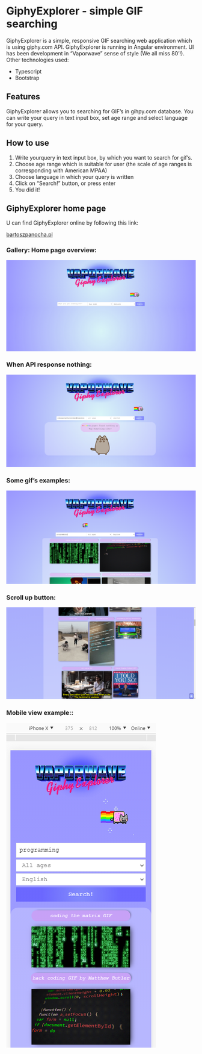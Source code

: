# GiphyExplorer - simple GIF searching

GiphyExplorer is a simple, responsive GIF searching web application which is using giphy.com API. GiphyExplorer is running in Angular environment. UI has been development in “Vaporwave” sense of style (We all miss 80’!).
Other technologies used:

   * Typescript
   * Bootstrap

## Features

GiphyExplorer allows you to searching for GIF’s in gihpy.com database. You can write your query in text input box, set age range and select language for your query.

## How to use

1. Write yourquery in text input box, by which you want to search for gif’s.
2. Choose age range which is suitable for user (the scale of age ranges is corresponding with American MPAA)
3. Choose language in which your query is written
4. Click on “Search!” button, or press enter
5. You did it!

## GiphyExplorer home page

U can find GiphyExplorer online by following this link:

[bartoszpanocha.pl](https://bartoszpanocha.pl)

### Gallery: Home page overview:
![Home](1.png)
### When API response nothing:
![API response nothing](2.png)
### Some gif’s examples:
![Gif example](3.png)
### Scroll up button:
![Scroll up button](4.png)
### Mobile view example::
![Mobile view](5.png)

